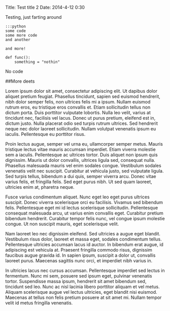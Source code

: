 Title: Test title 2
Date: 2014-4-12 0:30

Testing, just farting around

    :::python
    some code
    some more code
    and another

    and more!

    def func():
        something = "nothin"

No code

##More deets

Lorem ipsum dolor sit amet, consectetur adipiscing elit. Ut dapibus dolor aliquet pretium feugiat. Phasellus tincidunt, sapien sed euismod hendrerit, nibh dolor semper felis, non ultrices felis mi a ipsum. Nullam euismod rutrum eros, eu tristique eros convallis et. Etiam sollicitudin tellus non dictum porta. Duis porttitor vulputate lobortis. Nulla leo velit, varius at tincidunt nec, facilisis vel lacus. Donec ut purus pretium, eleifend est in, dictum justo. Nulla placerat odio sed turpis rutrum ultrices. Sed hendrerit neque nec dolor laoreet sollicitudin. Nullam volutpat venenatis ipsum eu iaculis. Pellentesque eu porttitor risus.

Proin lectus augue, semper vel urna eu, ullamcorper semper metus. Mauris tristique lectus vitae mauris accumsan imperdiet. Etiam viverra molestie sem a iaculis. Pellentesque ac ultrices tortor. Duis aliquet non ipsum quis dignissim. Mauris ut dolor convallis, ultrices ligula sed, consequat nulla. Phasellus malesuada mauris vel enim sodales congue. Vestibulum sodales venenatis velit nec suscipit. Curabitur at vehicula justo, sed vulputate ligula. Sed turpis tellus, bibendum a dui quis, semper viverra arcu. Donec vitae varius felis, et fringilla felis. Sed eget purus nibh. Ut sed quam laoreet, ultricies enim at, pharetra neque.

Fusce varius condimentum aliquet. Nunc eget leo eget purus ultrices suscipit. Donec viverra scelerisque orci eu facilisis. Vivamus sed bibendum felis. Pellentesque eget mi id lectus scelerisque sollicitudin. Pellentesque consequat malesuada arcu, ut varius enim convallis eget. Curabitur pretium bibendum hendrerit. Curabitur tempor felis nunc, vel congue ipsum molestie congue. Ut non suscipit mauris, eget scelerisque velit.

Nam laoreet leo nec dignissim eleifend. Sed ultricies a augue eget blandit. Vestibulum risus dolor, laoreet et massa eget, sodales condimentum tellus. Pellentesque ultricies accumsan lacus id auctor. In bibendum erat augue, id adipiscing est vehicula at. Praesent fringilla commodo risus, dignissim faucibus augue gravida id. In sapien ipsum, suscipit a dolor ut, convallis laoreet purus. Maecenas sagittis nunc orci, et imperdiet nibh varius in.

In ultricies lacus nec cursus accumsan. Pellentesque imperdiet sed lectus in fermentum. Nunc mi sem, posuere sed ipsum eget, pulvinar venenatis tortor. Suspendisse massa ipsum, hendrerit sit amet bibendum sed, tincidunt sed leo. Nunc ac nisl lacinia libero porttitor aliquam et vel metus. Aliquam scelerisque augue vel lectus ultricies, eget blandit nisi euismod. Maecenas at tellus non felis pretium posuere at sit amet mi. Nullam tempor velit id metus fringilla venenatis.
